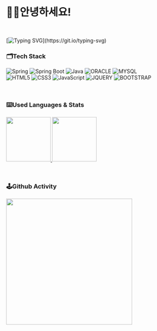 <h1>👋🌝안녕하세요!</h1>

<!--[![Typing SVG](https://readme-typing-svg.demolab.com?font=Pacifico&size=40&pause=1000&color=1665BB&repeat=false&width=435&height=110&lines=I+am+chobeebee!)](https://git.io/typing-svg)-->

<p>&#160;</p>

[![Typing SVG](https://readme-typing-svg.demolab.com?font=Pacifico&size=44&duration=2400&pause=1000&color=F6780E&repeat=false&random=true&width=440&height=120&lines=Welcome+to+my+Github!)](https://git.io/typing-svg)


### 🗂️Tech Stack
![Spring](https://img.shields.io/badge/-Spring-6DB33F?style=for-the-badge&logo=spring&logoColor=white)
![Spring Boot](https://img.shields.io/badge/-SpringBoot-6DB33F?style=for-the-badge&logo=springboot&logoColor=white)
![Java](https://img.shields.io/badge/-Java-ED8B00?style=for-the-badge&logo=java&logoColor=white)
![ORACLE](https://img.shields.io/badge/-Oracle-F80000?style=for-the-badge&logo=oracle&logoColor=white)
![MYSQL](https://img.shields.io/badge/-MySQL-005C84?style=for-the-badge&logo=mysql&logoColor=white) <br>
![HTML5](https://img.shields.io/badge/-HTML5-E34F26?style=for-the-badge&logo=html5&logoColor=white)
![CSS3](https://img.shields.io/badge/-CSS3-1572B6?style=for-the-badge&logo=css3&logoColor=white)
![JavaScript](https://img.shields.io/badge/-JavaScript-F7DF1E?style=for-the-badge&logo=javascript&logoColor=white)
![JQUERY](https://img.shields.io/badge/-jQuery-0769AD?style=for-the-badge&logo=jquery&logoColor=white)
![BOOTSTRAP](https://img.shields.io/badge/-Bootstrap-563D7C?style=for-the-badge&logo=bootstrap&logoColor=white)

<p>&#160;</p>

<!-- <h3>💡 My Most Used Languages 💡</h3> -->
### ⌨️Used Languages & Stats
<a href="https://github.com/chobeebee">
  <img height="120" src="https://github-readme-stats.vercel.app/api/top-langs/?username=chobeebee&layout=compact&show_icons=true&show_owner=false" />
</a>

<a href="https://github.com/anuraghazra/github-readme-stats">
  <img height="120" src="https://github-readme-stats.vercel.app/api?username=chobeebee&theme=vue&hide=issues,prs" />
</a>

<p>&#160;</p>

### 🕹️Github Activity
<a href="https://github.com/chobeebee/gitanimals">
  <img src="https://render.gitanimals.org/farms/chobeebee" height="340" />
</a>






<!--
**chobeebee/chobeebee** is a ✨ _special_ ✨ repository because its `README.md` (this file) appears on your GitHub profile.

Here are some ideas to get you started:

- 🔭 I’m currently working on ...
- 🌱 I’m currently learning ...
- 👯 I’m looking to collaborate on ...
- 🤔 I’m looking for help with ...
- 💬 Ask me about ...
- 📫 How to reach me: ...
- 😄 Pronouns: ...
- ⚡ Fun fact: ...
-->
